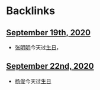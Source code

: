 
# Backlinks
## [September 19th, 2020](<September 19th, 2020.md>)
- [张明明](<张明明.md>)今天过[生日](<生日.md>)，

## [September 22nd, 2020](<September 22nd, 2020.md>)
- [杨俊](<杨俊.md>)今天过[生日](<生日.md>)

